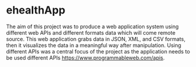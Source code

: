 # ehealthApp

The aim of this project was to produce a web application system using different web APIs and  different formats data which will come remote source. This web application grabs data in JSON, XML, and CSV formats, then it visualizes the data in a meaningful way after manipulation. Using different APIs was a central focus of the project as the application needs to be used different APIs https://www.programmableweb.com/apis. 
